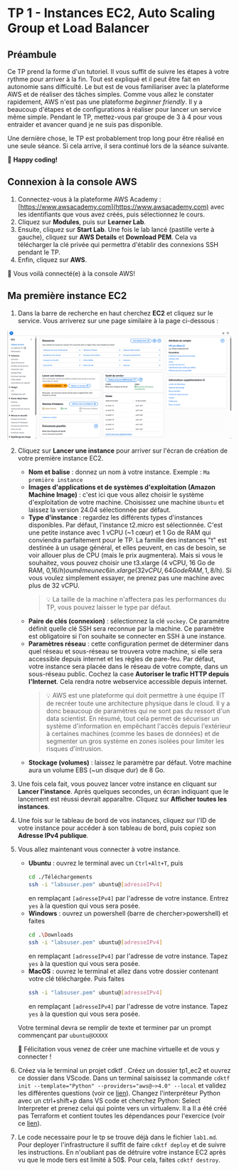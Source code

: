 # TP 1 - Instances EC2, Auto Scaling Group et Load Balancer

## Préambule

Ce TP prend la forme d'un tutoriel. Il vous suffit de suivre les étapes à votre rythme pour arriver à la fin. Tout est expliqué et il peut être fait en autonomie sans difficulté. Le but est de vous familiariser avec la plateforme AWS et de réaliser des tâches simples. Comme vous allez le constater rapidement, AWS n'est pas une plateforme *beginner friendly*. Il y a beaucoup d'étapes et de configurations à réaliser pour lancer un service même simple. Pendant le TP, mettez-vous par groupe de 3 à 4 pour vous entraider et avancer quand je ne suis pas disponible.

Une dernière chose, le TP est probablement trop long pour être réalisé en une seule séance. Si cela arrive, il sera continué lors de la séance suivante.

🥳 **Happy coding!**

## Connexion à la console AWS

1.  Connectez-vous à la plateforme AWS Academy : [https://www.awsacademy.com](https://www.awsacademy.com) avec les identifiants que vous avez créés, puis sélectionnez le cours.
2.  Cliquez sur **Modules**, puis sur **Learner Lab**.
3.  Ensuite, cliquez sur **Start Lab**. Une fois le lab lancé (pastille verte à gauche), cliquez sur **AWS Details** et **Download PEM**. Cela va télécharger la clé privée qui permettra d'établir des connexions SSH pendant le TP.
4.  Enfin, cliquez sur **AWS**.

🎉 Vous voilà connecté(e) à la console AWS!

## Ma première instance EC2

1.  Dans la barre de recherche en haut cherchez **EC2** et cliquez sur le service. Vous arriverez sur une page similaire à la page ci-dessous :

![EC2 Dashboard](./aws_academy.png)

2.  Cliquez sur **Lancer une instance** pour arriver sur l'écran de création de votre première instance EC2.

    *   **Nom et balise** : donnez un nom à votre instance. Exemple : `Ma première instance`
    *   **Images d'applications et de systèmes d'exploitation (Amazon Machine Image)** : c'est ici que vous allez choisir le système d'exploitation de votre machine. Choisissez une machine `Ubuntu` et laissez la version 24.04 sélectionnée par défaut.
    *   **Type d'instance** : regardez les différents types d'instances disponibles. Par défaut, l'instance t2.micro est sélectionnée. C'est une petite instance avec 1 vCPU (~1 cœur) et 1 Go de RAM qui conviendra parfaitement pour le TP. La famille des instances "t" est destinée à un usage général, et elles peuvent, en cas de besoin, se voir allouer plus de CPU (mais le prix augmentera). Mais si vous le souhaitez, vous pouvez choisir une t3.xlarge (4 vCPU, 16 Go de RAM, 0,16$/h) ou même une c6in.xlarge (32 vCPU, 64 Go de RAM, 1,8$/h). Si vous voulez simplement essayer, ne prenez pas une machine avec plus de 32 vCPU.
        > 💡 La taille de la machine n'affectera pas les performances du TP, vous pouvez laisser le type par défaut.
    *   **Paire de clés (connexion)** : sélectionnez la clé `vockey`. Ce paramètre définit quelle clé SSH sera reconnue par la machine. Ce paramètre est obligatoire si l'on souhaite se connecter en SSH à une instance.
    *   **Paramètres réseau** : cette configuration permet de déterminer dans quel réseau et sous-réseau se trouvera votre machine, si elle sera accessible depuis internet et les règles de pare-feu. Par défaut, votre instance sera placée dans le réseau de votre compte, dans un sous-réseau public. Cochez la case **Autoriser le trafic HTTP depuis l'Internet**. Cela rendra notre webservice accessible depuis internet.
        > 💡 AWS est une plateforme qui doit permettre à une équipe IT de recréer toute une architecture physique dans le cloud. Il y a donc beaucoup de paramètres qui ne sont pas du ressort d'un data scientist. En résumé, tout cela permet de sécuriser un système d'information en empêchant l'accès depuis l'extérieur à certaines machines (comme les bases de données) et de segmenter un gros système en zones isolées pour limiter les risques d'intrusion.
    *   **Stockage (volumes)** : laissez le paramètre par défaut. Votre machine aura un volume EBS (~un disque dur) de 8 Go.

3.  Une fois cela fait, vous pouvez lancer votre instance en cliquant sur **Lancer l'instance**. Après quelques secondes, un écran indiquant que le lancement est réussi devrait apparaître. Cliquez sur **Afficher toutes les instances**.

4.  Une fois sur le tableau de bord de vos instances, cliquez sur l'ID de votre instance pour accéder à son tableau de bord, puis copiez son **Adresse IPv4 publique**.

5.  Vous allez maintenant vous connecter à votre instance.
    *   **Ubuntu** : ouvrez le terminal avec un `Ctrl+Alt+T`, puis
        ```bash
        cd ./Téléchargements
        ssh -i "labsuser.pem" ubuntu@[adresseIPv4]
        ```
        en remplaçant `[adresseIPv4]` par l'adresse de votre instance. Entrez `yes` à la question qui vous sera posée.
    *   **Windows** : ouvrez un powershell (barre de chercher>powershell) et faites
        ```bash
        cd .\Downloads
        ssh -i "labsuser.pem" ubuntu@[adresseIPv4]
        ```
        en remplaçant `[adresseIPv4]` par l'adresse de votre instance. Tapez `yes` à la question qui vous sera posée.
    *   **MacOS** : ouvrez le terminal et allez dans votre dossier contenant votre clé téléchargée. Puis faites
        ```bash
        ssh -i "labsuser.pem" ubuntu@[adresseIPv4]
        ```
        en remplaçant `[adresseIPv4]` par l'adresse de votre instance. Tapez `yes` à la question qui vous sera posée.

    Votre terminal devra se remplir de texte et terminer par un prompt commençant par `ubuntu@XXXXX`

    🎉 Félicitation vous venez de créer une machine virtuelle et de vous y connecter !

6.  Créez via le terminal un projet cdktf . Créez un dossier tp1_ec2 et ouvrez ce dossier dans VScode. Dans un terminal saisissez la commande `cdktf init --template="Python" --providers="aws@~>4.0" --local` et validez les différentes questions (voir ce [lien](!https://developer.hashicorp.com/terraform/tutorials/cdktf/cdktf-build)). Changez l'interpréteur Python avec un ctrl+shift+p dans VS code et cherchez Python: Select Interpreter et prenez celui qui pointe vers un virtualenv. Il a Il a été créé pas Terraform et contient toutes les dépendances pour l'exercice (voir ce [lien](https://code.visualstudio.com/docs/Python/environments#_working-with-Python-interpreters)).

7. Le code necessaire pour le tp se trouve déjà dans le fichier `lab1.md`. Pour deployer l'infrastructure il suffit de faire `cdktf deploy` et de suivre les instructions. En n'oubliant pas de détruire votre instance EC2 après vu que le mode tiers est limité à 50$. Pour cela, faites `cdktf destroy`.

